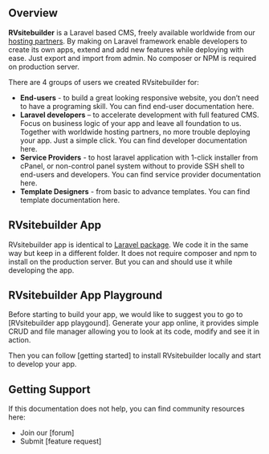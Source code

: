 ## Overview

**RVsitebuilder** is a Laravel based CMS, freely available worldwide from our [hosting partners](https://rvsitebuilder.com/hosting-partner/). 
By making on Laravel framework enable developers to create its own apps, extend and add new features while deploying with ease.
Just export and import from admin. No composer or NPM is required on production server.  

There are 4 groups of users we created RVsitebuilder for: 

- **End-users** - to build a great looking responsive website, you don’t need to have a programing skill. You can find end-user documentation here.
- **Laravel developers** – to accelerate development with full featured CMS. Focus on business logic of your app and leave all foundation to us. Together with worldwide hosting partners, no more trouble deploying your app. Just a simple click. You can find developer documentation here. 
- **Service Providers** - to host laravel application with 1-click installer from cPanel, or non-control panel system without to provide SSH shell to end-users and developers. You can find service provider documentation here. 
- **Template Designers** - from basic to advance templates. You can find template  documentation here. 

 
## RVsitebuilder App

RVsitebuilder app is identical to [Laravel package](https://laravel.com/docs/master/packages). We code it in the same way but keep in a different folder. It does not require composer and npm to install on the production server. But you can and should use it while developing the app. 

 
## RVsitebuilder App Playground 

Before starting to build your app, we would like to suggest you to go to [RVsitebuilder app playgound]. Generate your app online, it provides simple CRUD and file manager allowing you to look at its code, modify and see it in action. 

Then you can follow [getting started] to install RVsitebuilder locally and start to develop your app.  

 
## Getting Support 

If this documentation does not help, you can find community resources here: 

- Join our [forum]
- Submit [feature request]
